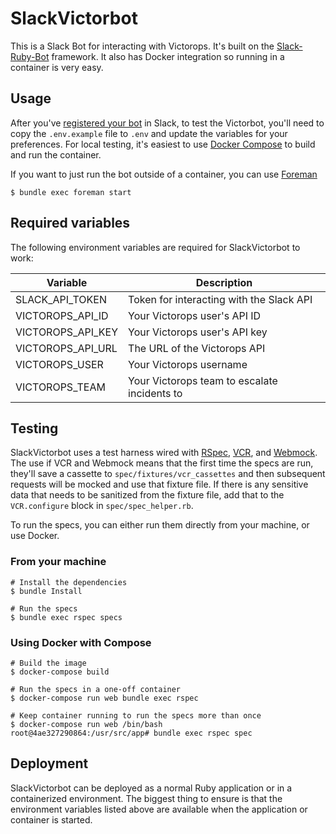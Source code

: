 # SlackVictorbot

This is a Slack Bot for interacting with Victorops. It's built on the [Slack-Ruby-Bot](https://github.com/slack-ruby/slack-ruby-bot/) framework. It also has Docker integration so running in a container is very easy.

## Usage

After you've [registered your bot](https://github.com/slack-ruby/slack-ruby-bot/blob/4c9e0b8b34b7fbac56960ebd742ec594be35bbee/DEPLOYMENT.md) in Slack, to test the Victorbot, you'll need to copy the `.env.example` file to `.env` and update the variables for your preferences. For local testing, it's easiest to use [Docker Compose](https://docs.docker.com/compose/overview/) to build and run the container.

If you want to just run the bot outside of a container, you can use [Foreman](https://github.com/theforeman/foreman)

    $ bundle exec foreman start

## Required variables

The following environment variables are required for SlackVictorbot to work:

| Variable          | Description                                  |
| ----------------- | -------------------------------------------- |
| SLACK_API_TOKEN   | Token for interacting with the Slack API     |
| VICTOROPS_API_ID  | Your Victorops user's API ID                 |
| VICTOROPS_API_KEY | Your Victorops user's API key                |
| VICTOROPS_API_URL | The URL of the Victorops API                 |
| VICTOROPS_USER    | Your Victorops username                      |
| VICTOROPS_TEAM    | Your Victorops team to escalate incidents to |

## Testing

SlackVictorbot uses a test harness wired with [RSpec](https://github.com/rspec/rspec), [VCR](https://github.com/vcr/vcr), and [Webmock](https://github.com/bblimke/webmock). The use if VCR and Webmock means that the first time the specs are run, they'll save a cassette to `spec/fixtures/vcr_cassettes` and then subsequent requests will be mocked and use that fixture file. If there is any sensitive data that needs to be sanitized from the fixture file, add that to the `VCR.configure` block in `spec/spec_helper.rb`.

To run the specs, you can either run them directly from your machine, or use Docker.

### From your machine

    # Install the dependencies
    $ bundle Install

    # Run the specs
    $ bundle exec rspec specs

### Using Docker with Compose

    # Build the image
    $ docker-compose build

    # Run the specs in a one-off container
    $ docker-compose run web bundle exec rspec

    # Keep container running to run the specs more than once
    $ docker-compose run web /bin/bash
    root@4ae327290864:/usr/src/app# bundle exec rspec spec

## Deployment

SlackVictorbot can be deployed as a normal Ruby application or in a containerized environment. The biggest thing to ensure is that the environment variables listed above are available when the application or container is started.

